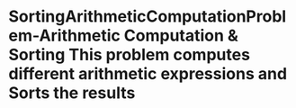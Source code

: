 # SortingArithmeticComputationProblem-Arithmetic Computation & Sorting This problem computes different arithmetic expressions and Sorts the results
